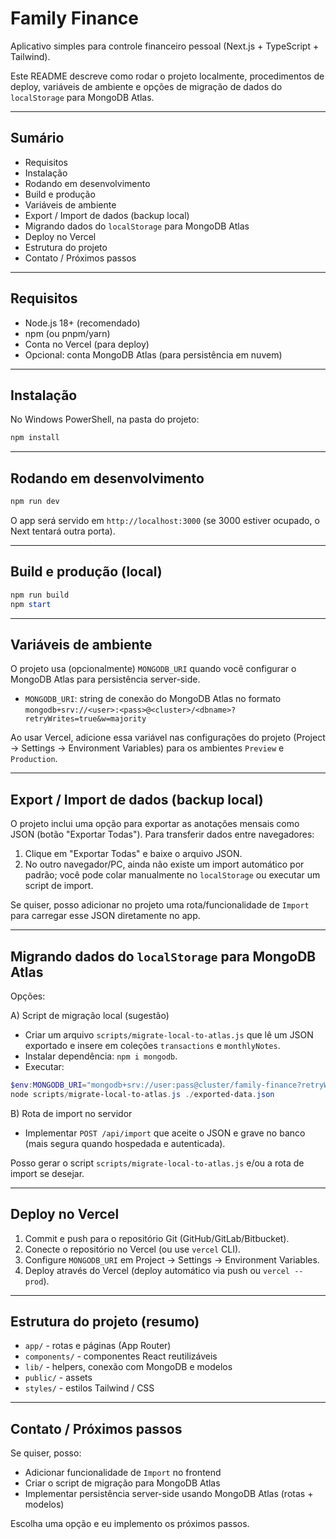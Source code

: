 # Family Finance

Aplicativo simples para controle financeiro pessoal (Next.js + TypeScript + Tailwind).

Este README descreve como rodar o projeto localmente, procedimentos de deploy, variáveis de ambiente e opções de migração de dados do `localStorage` para MongoDB Atlas.

---

## Sumário

- Requisitos
- Instalação
- Rodando em desenvolvimento
- Build e produção
- Variáveis de ambiente
- Export / Import de dados (backup local)
- Migrando dados do `localStorage` para MongoDB Atlas
- Deploy no Vercel
- Estrutura do projeto
- Contato / Próximos passos

---

## Requisitos

- Node.js 18+ (recomendado)
- npm (ou pnpm/yarn)
- Conta no Vercel (para deploy)
- Opcional: conta MongoDB Atlas (para persistência em nuvem)

---

## Instalação

No Windows PowerShell, na pasta do projeto:

```powershell
npm install
```

---

## Rodando em desenvolvimento

```powershell
npm run dev
```

O app será servido em `http://localhost:3000` (se 3000 estiver ocupado, o Next tentará outra porta).

---

## Build e produção (local)

```powershell
npm run build
npm start
```

---

## Variáveis de ambiente

O projeto usa (opcionalmente) `MONGODB_URI` quando você configurar o MongoDB Atlas para persistência server-side.

- `MONGODB_URI`: string de conexão do MongoDB Atlas no formato `mongodb+srv://<user>:<pass>@<cluster>/<dbname>?retryWrites=true&w=majority`

Ao usar Vercel, adicione essa variável nas configurações do projeto (Project → Settings → Environment Variables) para os ambientes `Preview` e `Production`.

---

## Export / Import de dados (backup local)

O projeto inclui uma opção para exportar as anotações mensais como JSON (botão "Exportar Todas"). Para transferir dados entre navegadores:

1. Clique em "Exportar Todas" e baixe o arquivo JSON.
2. No outro navegador/PC, ainda não existe um import automático por padrão; você pode colar manualmente no `localStorage` ou executar um script de import.

Se quiser, posso adicionar no projeto uma rota/funcionalidade de `Import` para carregar esse JSON diretamente no app.

---

## Migrando dados do `localStorage` para MongoDB Atlas

Opções:

A) Script de migração local (sugestão)
- Criar um arquivo `scripts/migrate-local-to-atlas.js` que lê um JSON exportado e insere em coleções `transactions` e `monthlyNotes`.
- Instalar dependência: `npm i mongodb`.
- Executar:

```powershell
$env:MONGODB_URI="mongodb+srv://user:pass@cluster/family-finance?retryWrites=true&w=majority"
node scripts/migrate-local-to-atlas.js ./exported-data.json
```

B) Rota de import no servidor
- Implementar `POST /api/import` que aceite o JSON e grave no banco (mais segura quando hospedada e autenticada).

Posso gerar o script `scripts/migrate-local-to-atlas.js` e/ou a rota de import se desejar.

---

## Deploy no Vercel

1. Commit e push para o repositório Git (GitHub/GitLab/Bitbucket).
2. Conecte o repositório no Vercel (ou use `vercel` CLI).
3. Configure `MONGODB_URI` em Project → Settings → Environment Variables.
4. Deploy através do Vercel (deploy automático via push ou `vercel --prod`).

---

## Estrutura do projeto (resumo)

- `app/` - rotas e páginas (App Router)
- `components/` - componentes React reutilizáveis
- `lib/` - helpers, conexão com MongoDB e modelos
- `public/` - assets
- `styles/` - estilos Tailwind / CSS

---

## Contato / Próximos passos

Se quiser, posso:
- Adicionar funcionalidade de `Import` no frontend
- Criar o script de migração para MongoDB Atlas
- Implementar persistência server-side usando MongoDB Atlas (rotas + modelos)

Escolha uma opção e eu implemento os próximos passos.
